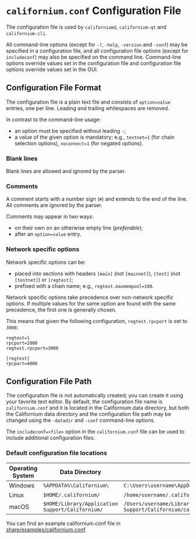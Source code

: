 # `californium.conf` Configuration File

The configuration file is used by `californiumd`, `californium-qt` and `californium-cli`.

All command-line options (except for `-?`, `-help`, `-version` and `-conf`) may be specified in a configuration file, and all configuration file options (except for `includeconf`) may also be specified on the command line. Command-line options override values set in the configuration file and configuration file options override values set in the GUI.

## Configuration File Format

The configuration file is a plain text file and consists of `option=value` entries, one per line. Leading and trailing whitespaces are removed.

In contrast to the command-line usage:
- an option must be specified without leading `-`;
- a value of the given option is mandatory; e.g., `testnet=1` (for chain selection options), `noconnect=1` (for negated options).

### Blank lines

Blank lines are allowed and ignored by the parser.

### Comments

A comment starts with a number sign (`#`) and extends to the end of the line. All comments are ignored by the parser.

Comments may appear in two ways:
- on their own on an otherwise empty line (_preferable_);
- after an `option=value` entry.

### Network specific options

Network specific options can be:
- placed into sections with headers `[main]` (not `[mainnet]`), `[test]` (not `[testnet]`) or `[regtest]`;
- prefixed with a chain name; e.g., `regtest.maxmempool=100`.

Network specific options take precedence over non-network specific options.
If multiple values for the same option are found with the same precedence, the
first one is generally chosen.

This means that given the following configuration, `regtest.rpcport` is set to `3000`:

```
regtest=1
rpcport=2000
regtest.rpcport=3000

[regtest]
rpcport=4000
```

## Configuration File Path

The configuration file is not automatically created; you can create it using your favorite text editor. By default, the configuration file name is `californium.conf` and it is located in the Californium data directory, but both the Californium data directory and the configuration file path may be changed using the `-datadir` and `-conf` command-line options.

The `includeconf=<file>` option in the `californium.conf` file can be used to include additional configuration files.

### Default configuration file locations

Operating System | Data Directory | Example Path
-- | -- | --
Windows | `%APPDATA%\Californium\` | `C:\Users\username\AppData\Roaming\Californium\californium.conf`
Linux | `$HOME/.californium/` | `/home/username/.californium/californium.conf`
macOS | `$HOME/Library/Application Support/Californium/` | `/Users/username/Library/Application Support/Californium/californium.conf`

You can find an example californium.conf file in [share/examples/californium.conf](../share/examples/californium.conf).
